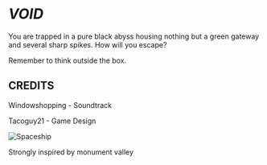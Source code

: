 # ***VOID***
You are trapped in a pure black abyss housing nothing but a green gateway and several sharp spikes. How will you escape?

Remember to think outside the box.

## CREDITS
Windowshopping - Soundtrack

Tacoguy21 - Game Design

![Spaceship](https://github.com/TacoGuy21/VOID/assets/119009502/c779e3ea-cf23-4743-abed-76f7c4092a22)

Strongly inspired by monument valley
